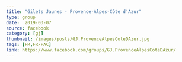 ```yaml
---
title: "Gilets Jaunes - Provence-Alpes-Côte d'Azur"
type: group
date:  2019-03-07
source: facebook
category: [gj]
thumbnail: /images/posts/GJ.ProvenceAlpesCoteDAzur.jpg
tags: [FR,FR-PAC]
link: https://www.facebook.com/groups/GJ.ProvenceAlpesCoteDAzur/
---
```

